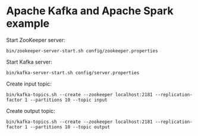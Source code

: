 # Apache Kafka and Apache Spark example

Start ZooKeeper server:

```
bin/zookeeper-server-start.sh config/zookeeper.properties
```

Start Kafka server:

```
bin/kafka-server-start.sh config/server.properties
```

Create input topic:

```
bin/kafka-topics.sh --create --zookeeper localhost:2181 --replication-factor 1 --partitions 10 --topic input
```

Create output topic:

```
bin/kafka-topics.sh --create --zookeeper localhost:2181 --replication-factor 1 --partitions 10 --topic output
```

